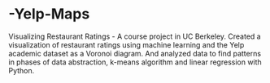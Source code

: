 # -Yelp-Maps
Visualizing Restaurant Ratings - A course project in UC Berkeley. Created a visualization of restaurant ratings using machine learning and the Yelp academic dataset as a Voronoi diagram. And analyzed data to find patterns in phases of data abstraction, k-means algorithm and linear regression with Python.
